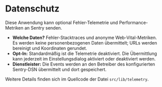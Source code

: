 # Datenschutz

Diese Anwendung kann optional Fehler-Telemetrie und Performance-Metriken an Sentry senden.

- **Welche Daten?** Fehler-Stacktraces und anonyme Web-Vital-Metriken. Es werden keine personenbezogenen Daten übermittelt; URLs werden bereinigt und Koordinaten gerundet.
- **Opt-In:** Standardmäßig ist die Telemetrie deaktiviert. Die Übermittlung kann jederzeit im Einstellungsdialog aktiviert oder deaktiviert werden.
- **Dienstleister:** Die Events werden an den Betreiber des konfigurierten Sentry-DSN übermittelt und dort gespeichert.

Weitere Details finden sich im Quellcode der Datei `src/lib/telemetry`.
